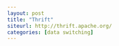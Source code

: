 ```yaml
---
layout: post
title: "Thrift"
siteurl: http://thrift.apache.org/
categories: [data switching]
---
```

